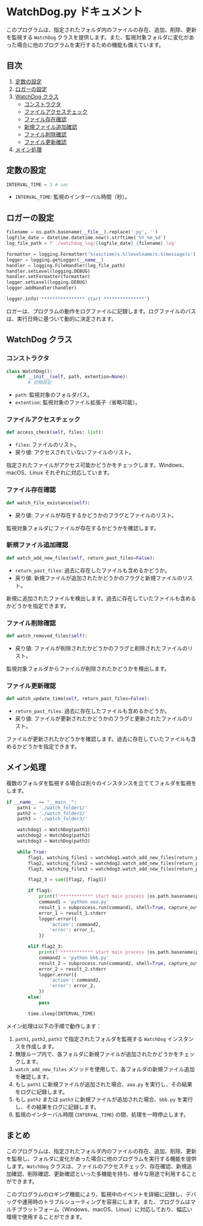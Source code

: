 # WatchDog.py ドキュメント

このプログラムは、指定されたフォルダ内のファイルの存在、追加、削除、更新を監視する `WatchDog` クラスを提供します。また、監視対象フォルダに変化があった場合に他のプログラムを実行するための機能も備えています。

## 目次
1. [定数の設定](#定数の設定)
2. [ロガーの設定](#ロガーの設定)
3. [WatchDog クラス](#WatchDog-クラス)
    - [コンストラクタ](#コンストラクタ)
    - [ファイルアクセスチェック](#ファイルアクセスチェック)
    - [ファイル存在確認](#ファイル存在確認)
    - [新規ファイル追加確認](#新規ファイル追加確認)
    - [ファイル削除確認](#ファイル削除確認)
    - [ファイル更新確認](#ファイル更新確認)
4. [メイン処理](#メイン処理)

## 定数の設定

```python
INTERVAL_TIME = 3 # sec
```

- `INTERVAL_TIME`: 監視のインターバル時間（秒）。

## ロガーの設定

```python
filename = os.path.basename(__file__).replace('.py', '')
logfile_date = datetime.datetime.now().strftime('%Y_%m_%d')
log_file_path = f'./watchdog_log/{logfile_date}_{filename}.log'

formatter = logging.Formatter('%(asctime)s:%(levelname)s:%(message)s')
logger = logging.getLogger(__name__)
handler = logging.FileHandler(log_file_path)
handler.setLevel(logging.DEBUG)
handler.setFormatter(formatter)
logger.setLevel(logging.DEBUG)
logger.addHandler(handler)

logger.info('**************** start ***************')
```

ロガーは、プログラムの動作をログファイルに記録します。ログファイルのパスは、実行日時に基づいて動的に決定されます。

## WatchDog クラス

### コンストラクタ

```python
class WatchDog():
    def __init__(self, path, extention=None):
        # 初期設定
```

- `path`: 監視対象のフォルダパス。
- `extention`: 監視対象のファイル拡張子（省略可能）。

### ファイルアクセスチェック

```python
def access_check(self, files: list):
```

- `files`: ファイルのリスト。
- 戻り値: アクセスされていないファイルのリスト。

指定されたファイルがアクセス可能かどうかをチェックします。Windows、macOS、Linux それぞれに対応しています。

### ファイル存在確認

```python
def watch_file_existance(self):
```

- 戻り値: ファイルが存在するかどうかのフラグとファイルのリスト。

監視対象フォルダにファイルが存在するかどうかを確認します。

### 新規ファイル追加確認

```python
def watch_add_new_files(self, return_past_files=False):
```

- `return_past_files`: 過去に存在したファイルも含めるかどうか。
- 戻り値: 新規ファイルが追加されたかどうかのフラグと新規ファイルのリスト。

新規に追加されたファイルを検出します。過去に存在していたファイルも含めるかどうかを指定できます。

### ファイル削除確認

```python
def watch_removed_files(self):
```

- 戻り値: ファイルが削除されたかどうかのフラグと削除されたファイルのリスト。

監視対象フォルダからファイルが削除されたかどうかを検出します。

### ファイル更新確認

```python
def watch_update_time(self, return_past_files=False):
```

- `return_past_files`: 過去に存在したファイルも含めるかどうか。
- 戻り値: ファイルが更新されたかどうかのフラグと更新されたファイルのリスト。

ファイルが更新されたかどうかを確認します。過去に存在していたファイルも含めるかどうかを指定できます。

## メイン処理
複数のフォルダを監視する場合は別々のインスタンスを立ててフォルダを監視をします。



```python
if __name__ == "__main__":
    path1 = './watch_folder1/'
    path2 = './watch_folder2/'
    path3 = './watch_folder3/'

    watchdog1 = WatchDog(path1)
    watchdog2 = WatchDog(path2)
    watchdog3 = WatchDog(path3)

    while True:
        flag1, watching_files1 = watchdog1.watch_add_new_files(return_past_files=True)
        flag2, watching_files2 = watchdog2.watch_add_new_files(return_past_files=True)
        flag3, watching_files3 = watchdog3.watch_add_new_files(return_past_files=True)

        flag2_3 = sum([flag2, flag3])

        if flag1:
            print(f'************ start main process {os.path.basename(path1)} ************')
            command1 = 'python aaa.py'
            result_1 = subprocess.run(command1, shell=True, capture_output=True, text=True)
            error_1 = result_1.stderr
            logger.error({
                'action': command2,
                'error': error_1,
            })

        elif flag2_3:
            print(f'************ start main process {os.path.basename(path2)} / {os.path.basename(path3)} ************')
            command2 = 'python bbb.py'
            result_2 = subprocess.run(command2, shell=True, capture_output=True, text=True)
            error_2 = result_2.stderr
            logger.error({
                'action': command2,
                'error': error_2,
            })
        else:
            pass

        time.sleep(INTERVAL_TIME)
```

メイン処理は以下の手順で動作します：

1. `path1`, `path2`, `path3` で指定されたフォルダを監視する `WatchDog` インスタンスを作成します。
2. 無限ループ内で、各フォルダに新規ファイルが追加されたかどうかをチェックします。
3. `watch_add_new_files` メソッドを使用して、各フォルダの新規ファイル追加を確認します。
4. もし `path1` に新規ファイルが追加された場合、`aaa.py` を実行し、その結果をログに記録します。
5. もし `path2` または `path3` に新規ファイルが追加された場合、`bbb.py` を実行し、その結果をログに記録します。
6. 監視のインターバル時間 (`INTERVAL_TIME`) の間、処理を一時停止します。

## まとめ

このプログラムは、指定されたフォルダ内のファイルの存在、追加、削除、更新を監視し、フォルダに変化があった場合に他のプログラムを実行する機能を提供します。`WatchDog` クラスは、ファイルのアクセスチェック、存在確認、新規追加確認、削除確認、更新確認といった多機能を持ち、様々な用途で利用することができます。

このプログラムのロギング機能により、監視中のイベントを詳細に記録し、デバッグや運用時のトラブルシューティングを容易にします。また、プログラムはマルチプラットフォーム（Windows、macOS、Linux）に対応しており、幅広い環境で使用することができます。

